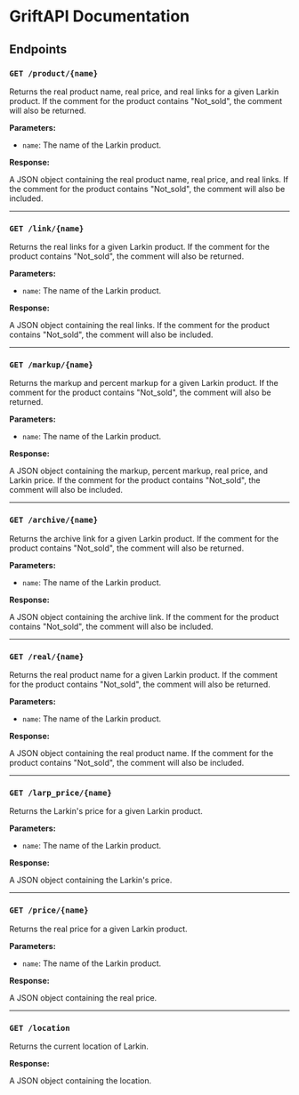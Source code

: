 # GriftAPI Documentation

## Endpoints

### `GET /product/{name}`

Returns the real product name, real price, and real links for a given Larkin product. If the comment for the product contains "Not_sold", the comment will also be returned.

**Parameters:**

- `name`: The name of the Larkin product.

**Response:**

A JSON object containing the real product name, real price, and real links. If the comment for the product contains "Not_sold", the comment will also be included.

---

### `GET /link/{name}`

Returns the real links for a given Larkin product. If the comment for the product contains "Not_sold", the comment will also be returned.

**Parameters:**

- `name`: The name of the Larkin product.

**Response:**

A JSON object containing the real links. If the comment for the product contains "Not_sold", the comment will also be included.

---

### `GET /markup/{name}`

Returns the markup and percent markup for a given Larkin product. If the comment for the product contains "Not_sold", the comment will also be returned.

**Parameters:**

- `name`: The name of the Larkin product.

**Response:**

A JSON object containing the markup, percent markup, real price, and Larkin price. If the comment for the product contains "Not_sold", the comment will also be included.

---

### `GET /archive/{name}`

Returns the archive link for a given Larkin product. If the comment for the product contains "Not_sold", the comment will also be returned.

**Parameters:**

- `name`: The name of the Larkin product.

**Response:**

A JSON object containing the archive link. If the comment for the product contains "Not_sold", the comment will also be included.

---

### `GET /real/{name}`

Returns the real product name for a given Larkin product. If the comment for the product contains "Not_sold", the comment will also be returned.

**Parameters:**

- `name`: The name of the Larkin product.

**Response:**

A JSON object containing the real product name. If the comment for the product contains "Not_sold", the comment will also be included.

---

### `GET /larp_price/{name}`

Returns the Larkin's price for a given Larkin product.

**Parameters:**

- `name`: The name of the Larkin product.

**Response:**

A JSON object containing the Larkin's price.

---

### `GET /price/{name}`

Returns the real price for a given Larkin product.

**Parameters:**

- `name`: The name of the Larkin product.

**Response:**

A JSON object containing the real price.

---

### `GET /location`

Returns the current location of Larkin.

**Response:**

A JSON object containing the location.
